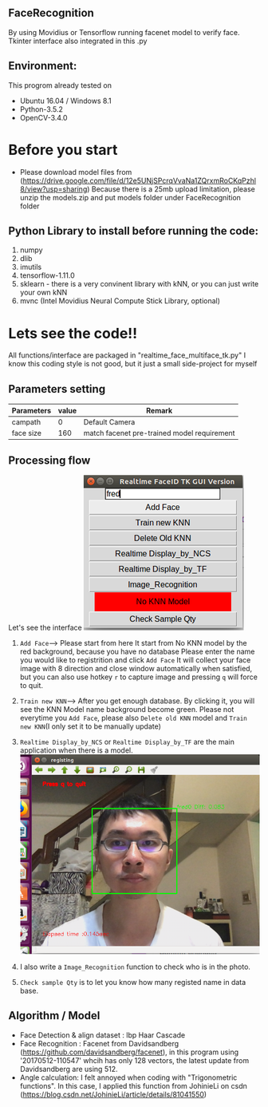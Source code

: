 ## FaceRecognition

By using Movidius or Tensorflow running facenet model to verify face.
Tkinter interface also integrated in this .py

## Environment:
This progrom already tested on 
* Ubuntu 16.04 / Windows 8.1
* Python-3.5.2
* OpenCV-3.4.0

# Before you start 
* Please download model files from (https://drive.google.com/file/d/12e5UNjSPcrqVvaNa1ZQrxmRoCKqPzhl8/view?usp=sharing)
  Because there is a 25mb upload limitation, please unzip the models.zip and put models folder under FaceRecognition folder

## Python Library to install before running the code:
1. numpy
2. dlib
3. imutils
4. tensorflow-1.11.0
5. sklearn - there is a very convinent library with kNN, or you can just write your own kNN
5. mvnc (Intel Movidius Neural Compute Stick Library, optional)

# Lets see the code!!
All functions/interface are packaged in "realtime_face_multiface_tk.py"
I know this coding style is not good, but it just a small side-project for myself

## Parameters setting
|Parameters     | value  |   Remark  |
|---------------|--------|-----------|
|campath        | 0 | Default Camera|
|face size      | 160 | match facenet pre-trained model requirement |

## Processing flow

Let's see the interface
![interface_pic](https://github.com/Fredchiu/FaceRecognition/blob/master/ui_cap.png)
1. `Add Face`--> Please start from here
   It start from No KNN model by the red background, because you have no database
   Please enter the name you would like to registrition and click `Add Face`
   It will collect your face image with 8 direction and close window automatically when satisfied, but you can also use hotkey
   `r` to capture image and pressing `q` will force to quit.
   
2. `Train new KNN`--> After you get enough database.
   By clicking it, you will see the KNN Model name background become green.
   Please not everytime you `Add Face`, please also `Delete old KNN` model and `Train new KNN`(I only set it to be manually
   update)

3. `Realtime Display_by_NCS` or `Realtime Display_by_TF` are the main application when there is a model.
![realtime_running_pic](https://github.com/Fredchiu/FaceRecognition/blob/master/realtime_display.png)

4. I also write a `Image_Recognition` function to check who is in the photo.
5. `Check sample Qty` is to let you know how many registed name in data base.


## Algorithm / Model 
* Face Detection & align dataset : lbp Haar Cascade 
* Face Recognition : Facenet from Davidsandberg (https://github.com/davidsandberg/facenet), in this program using '20170512-110547' whcih has only 128 vectors, the latest update from Davidsandberg are using 512.
* Angle calculation: I felt annoyed when coding with "Trigonometric functions". 
  In this case, I applied this function from JohinieLi on csdn (https://blog.csdn.net/JohinieLi/article/details/81041550) 
